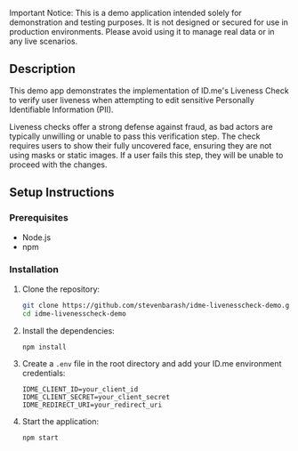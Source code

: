 Important Notice: This is a demo application intended solely for demonstration and testing purposes. It is not designed or secured for use in production environments. Please avoid using it to manage real data or in any live scenarios.


## Description
This demo app demonstrates the implementation of ID.me's Liveness Check to verify user liveness when attempting to edit sensitive Personally Identifiable Information (PII).

Liveness checks offer a strong defense against fraud, as bad actors are typically unwilling or unable to pass this verification step. The check requires users to show their fully uncovered face, ensuring they are not using masks or static images. If a user fails this step, they will be unable to proceed with the changes.

## Setup Instructions

### Prerequisites
- Node.js
- npm

### Installation
1. Clone the repository:
    ```bash
    git clone https://github.com/stevenbarash/idme-livenesscheck-demo.git
    cd idme-livenesscheck-demo
    ```

2. Install the dependencies:
    ```bash
    npm install
    ```

3. Create a `.env` file in the root directory and add your ID.me environment credentials:
    ```plaintext
    IDME_CLIENT_ID=your_client_id
    IDME_CLIENT_SECRET=your_client_secret
    IDME_REDIRECT_URI=your_redirect_uri
    ```

4. Start the application:
    ```bash
    npm start
    ```
